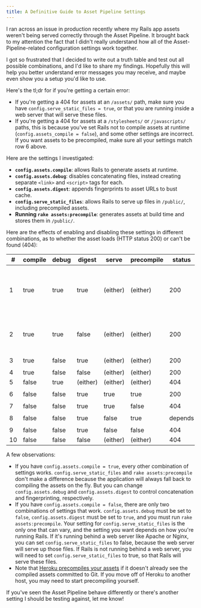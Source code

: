 ```yaml
---
title: A Definitive Guide to Asset Pipeline Settings
---
```


I ran across an issue in production recently where my Rails app assets weren't being served correctly through the Asset Pipeline. It brought back to my attention the fact that I didn't really understand how all of the Asset-Pipeline-related configuration settings work together.

I got so frustrated that I decided to write out a truth table and test out all possible combinations, and I'd like to share my findings. Hopefully this will help you better understand error messages you may receive, and maybe even show you a setup you'd like to use.

Here's the tl;dr for if you're getting a certain error:

- If you're getting a 404 for assets at an `/assets/` path, make sure you have `config.serve_static_files = true`, or that you are running inside a web server that will serve these files.
- If you're getting a 404 for assets at a `/stylesheets/` or `/javascripts/` paths, this is because you've set Rails not to compile assets at runtime (`config.assets_compile = false`), and some other settings are incorrect. If you want assets to be precompiled, make sure all your settings match row 6 above.

Here are the settings I investigated:

- **`config.assets.compile`**: allows Rails to generate assets at runtime.
- **`config.assets.debug`**: disables concatenating files, instead creating separate `<link>` and `<script>` tags for each.
- **`config.assets.digest`**: appends fingerprints to asset URLs to bust cache.
- **`config.serve_static_files`**: allows Rails to serve up files in `/public/`, including precompiled assets.
- **Running `rake assets:precompile`**: generates assets at build time and stores them in `/public/`.

Here are the effects of enabling and disabling these settings in different combinations, as to whether the asset loads (HTTP status 200) or can't be found (404):

<table>
  <thead>
    <tr>
      <th>#</th>
      <th title="config.assets.compile">compile</th>
      <th title="config.assets.debug">debug</th>
      <th title="config.assets.digest">digest</th>
      <th title="config.serve_static_files">serve</th>
      <th title="run rake assets:precompile">precompile</th>
      <th title="whether the browser is able to load the assets">status</th>
      <th title="the path(s) to the asset(s) generated">path(s)</th>
    </tr>
  </thead>
  <tbody>
    <tr>
      <td>1</td>
      <td>true</td>
      <td>true</td>
      <td>true</td>
      <td>(either)</td>
      <td>(either)</td>
      <td class="works">200</td>
      <td><code>/assets/jquery.self-FINGERPRINT.js?body=1<br />/assets/jquery_ujs.self-FINGERPRINT.js?body=1<br />/assets/turbolinks.self-FINGERPRINT.js?body=1<br />/assets/application.self-FINGERPRINT.js?body=1</code></td>
    </tr>
    <tr>
      <td>2</td>
      <td>true</td>
      <td>true</td>
      <td>false</td>
      <td>(either)</td>
      <td>(either)</td>
      <td class="works">200</td>
      <td><code>/assets/jquery.self.js?body=1<br />/assets/jquery_ujs.self.js?body=1<br />/assets/turbolinks.self.js?body=1</code></td>
    </tr>
    <tr>
      <td>3</td>
      <td>true</td>
      <td>false</td>
      <td>true</td>
      <td>(either)</td>
      <td>(either)</td>
      <td class="works">200</td>
      <td><code>/assets/application-FINGERPRINT.js</code></td>
    </tr>
    <tr>
      <td>4</td>
      <td>true</td>
      <td>false</td>
      <td>false</td>
      <td>(either)</td>
      <td>(either)</td>
      <td class="works">200</td>
      <td><code>/assets/application.js</code></td>
    </tr>
    <tr>
      <td>5</td>
      <td>false</td>
      <td>true</td>
      <td>(either)</td>
      <td>(either)</td>
      <td>(either)</td>
      <td class="does-not-work">404</td>
      <td><code>/stylesheets/application.js</code></td>
    </tr>
    <tr>
      <td>6</td>
      <td>false</td>
      <td>false</td>
      <td>true</td>
      <td>true</td>
      <td>true</td>
      <td class="works">200</td>
      <td><code>/assets/application-FINGERPRINT.js</code></td>
    </tr>
    <tr>
      <td>7</td>
      <td>false</td>
      <td>false</td>
      <td>true</td>
      <td>true</td>
      <td>false</td>
      <td class="does-not-work">404</td>
      <td><code>/stylesheets/application.js</code></td>
    </tr>
    <tr>
      <td>8</td>
      <td>false</td>
      <td>false</td>
      <td>true</td>
      <td>false</td>
      <td>true</td>
      <td class="depends">depends</td>
      <td><code>/assets/application-FINGERPRINT.js</code></td>
    </tr>
    <tr>
      <td>9</td>
      <td>false</td>
      <td>false</td>
      <td>true</td>
      <td>false</td>
      <td>false</td>
      <td class="does-not-work">404</td>
      <td><code>/stylesheets/application.js</code></td>
    </tr>
    <tr>
      <td>10</td>
      <td>false</td>
      <td>false</td>
      <td>false</td>
      <td>(either)</td>
      <td>(either)</td>
      <td class="does-not-work">404</td>
      <td><code>/stylesheets/application.js</code></td>
    </tr>
  </tbody>
</table>

A few observations:

- If you have `config.assets.compile = true`, every other combination of settings works. `config.serve_static_files` and `rake assets:precompile` don't make a difference because the application will always fall back to compiling the assets on the fly. But you can change `config.assets.debug` and `config.assets.digest` to control concatenation and fingerprinting, respectively.
- If you have `config.assets.compile = false`, there are only two combinations of settings that work. `config.assets.debug` must be set to `false`, `config.assets.digest` must be set to `true`, and you must run `rake assets:precompile`. Your setting for `config.serve_static_files` is the only one that can vary, and the setting you want depends on how you're running Rails. If it's running behind a web server like Apache or Nginx, you can set `config.serve_static_files` to false, because the web server will serve up those files. If Rails is not running behind a web server, you will need to set `config.serve_static_files` to true, so that Rails will serve these files.
- Note that [Heroku precompiles your assets](https://devcenter.heroku.com/articles/rails-asset-pipeline#the-rails-3-asset-pipeline) if it doesn't already see the compiled assets committed to Git. If you move off of Heroku to another host, you may need to start precompiling yourself.

If you've seen the Asset Pipeline behave differently or there's another setting I should be testing against, let me know!
